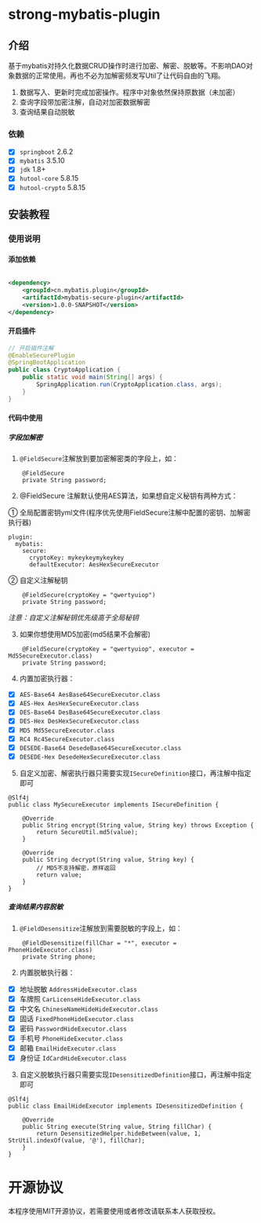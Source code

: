 # strong-mybatis-plugin

## 介绍

基于mybatis对持久化数据CRUD操作时进行加密、解密、脱敏等。不影响DAO对象数据的正常使用。再也不必为加解密频发写Util了让代码自由的飞翔。

1. 数据写入、更新时完成加密操作。程序中对象依然保持原数据（未加密）
2. 查询字段带加密注解，自动对加密数据解密
3. 查询结果自动脱敏

### 依赖

+ [x] `springboot` 2.6.2
+ [x] `mybatis` 3.5.10
+ [x] `jdk` 1.8+
+ [x] `hutool-core` 5.8.15
+ [x] `hutool-crypto` 5.8.15

## 安装教程

### 使用说明

#### 添加依赖

```xml

<dependency>
    <groupId>cn.mybatis.plugin</groupId>
    <artifactId>mybatis-secure-plugin</artifactId>
    <version>1.0.0-SNAPSHOT</version>
</dependency>
```

#### 开启插件

```java
// 开启插件注解
@EnableSecurePlugin
@SpringBootApplication
public class CryptoApplication {
    public static void main(String[] args) {
        SpringApplication.run(CryptoApplication.class, args);
    }
}
```

#### 代码中使用

##### 字段加解密

1. `@FieldSecure`注解放到要加密解密类的字段上，如：

```
    @FieldSecure
    private String password;

```

2. @FieldSecure 注解默认使用AES算法，如果想自定义秘钥有两种方式：

① 全局配置密钥yml文件(程序优先使用FieldSecure注解中配置的密钥、加解密执行器)

```
plugin:
  mybatis:
    secure:
      cryptoKey: mykeykeymykeykey
      defaultExecutor: AesHexSecureExecutor
```

② 自定义注解秘钥

```
    @FieldSecure(cryptoKey = "qwertyuiop")
    private String password;
```

*注意：自定义注解秘钥优先级高于全局秘钥*

3. 如果你想使用MD5加密(md5结果不会解密)

```
    @FieldSecure(cryptoKey = "qwertyuiop", executor = Md5SecureExecutor.class)
    private String password;
```

4. 内置加密执行器：

+ [x] `AES-Base64 AesBase64SecureExecutor.class`
+ [x] `AES-Hex AesHexSecureExecutor.class`
+ [x] `DES-Base64 DesBase64SecureExecutor.class`
+ [x] `DES-Hex DesHexSecureExecutor.class`
+ [x] `MD5 Md5SecureExecutor.class`
+ [x] `RC4 Rc4SecureExecutor.class`
+ [x] `DESEDE-Base64 DesedeBase64SecureExecutor.class`
+ [x] `DESEDE-Hex DesedeHexSecureExecutor.class`

5. 自定义加密、解密执行器只需要实现`ISecureDefinition`接口，再注解中指定即可

```
@Slf4j
public class MySecureExecutor implements ISecureDefinition {

    @Override
    public String encrypt(String value, String key) throws Exception {
        return SecureUtil.md5(value);
    }

    @Override
    public String decrypt(String value, String key) {
        // MD5不支持解密，原样返回
        return value;
    }
}
```

##### 查询结果内容脱敏

1. `@FieldDesensitize`注解放到需要脱敏的字段上，如：

```
    @FieldDesensitize(fillChar = "*", executor = PhoneHideExecutor.class)
    private String phone;

```

2. 内置脱敏执行器：

+ [x] 地址脱敏 `AddressHideExecutor.class`
+ [x] 车牌照 `CarLicenseHideExecutor.class`
+ [x] 中文名 `ChineseNameHideHideExecutor.class`
+ [x] 固话 `FixedPhoneHideExecutor.class`
+ [x] 密码 `PasswordHideExecutor.class`
+ [x] 手机号 `PhoneHideExecutor.class`
+ [x] 邮箱 `EmailHideExecutor.class`
+ [x] 身份证 `IdCardHideExecutor.class`

3. 自定义脱敏执行器只需要实现`IDesensitizedDefinition`接口，再注解中指定即可

```
@Slf4j
public class EmailHideExecutor implements IDesensitizedDefinition {

    @Override
    public String execute(String value, String fillChar) {
        return DesensitizedHelper.hideBetween(value, 1, StrUtil.indexOf(value, '@'), fillChar);
    }
}
```

# 开源协议

本程序使用MIT开源协议，若需要使用或者修改请联系本人获取授权。
